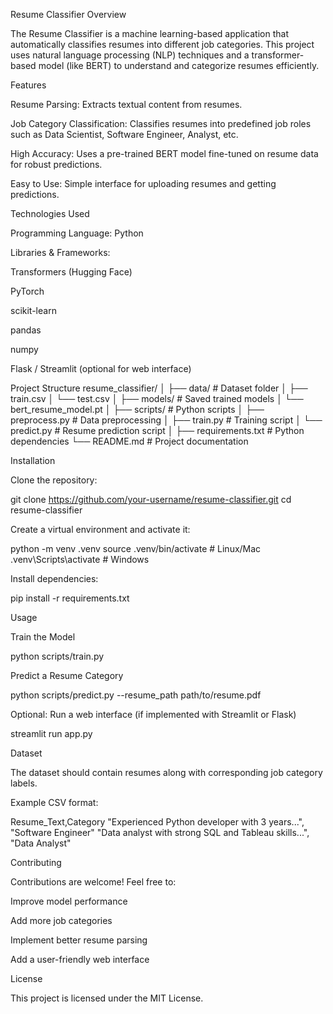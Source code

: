 Resume Classifier
Overview

The Resume Classifier is a machine learning-based application that automatically classifies resumes into different job categories. This project uses natural language processing (NLP) techniques and a transformer-based model (like BERT) to understand and categorize resumes efficiently.

Features

Resume Parsing: Extracts textual content from resumes.

Job Category Classification: Classifies resumes into predefined job roles such as Data Scientist, Software Engineer, Analyst, etc.

High Accuracy: Uses a pre-trained BERT model fine-tuned on resume data for robust predictions.

Easy to Use: Simple interface for uploading resumes and getting predictions.

Technologies Used

Programming Language: Python

Libraries & Frameworks:

Transformers (Hugging Face)

PyTorch

scikit-learn

pandas

numpy

Flask / Streamlit (optional for web interface)

Project Structure
resume_classifier/
│
├── data/                   # Dataset folder
│   ├── train.csv
│   └── test.csv
│
├── models/                 # Saved trained models
│   └── bert_resume_model.pt
│
├── scripts/                # Python scripts
│   ├── preprocess.py       # Data preprocessing
│   ├── train.py            # Training script
│   └── predict.py          # Resume prediction script
│
├── requirements.txt        # Python dependencies
└── README.md               # Project documentation

Installation

Clone the repository:

git clone https://github.com/your-username/resume-classifier.git
cd resume-classifier


Create a virtual environment and activate it:

python -m venv .venv
source .venv/bin/activate      # Linux/Mac
.venv\Scripts\activate         # Windows


Install dependencies:

pip install -r requirements.txt

Usage

Train the Model

python scripts/train.py


Predict a Resume Category

python scripts/predict.py --resume_path path/to/resume.pdf


Optional: Run a web interface (if implemented with Streamlit or Flask)

streamlit run app.py

Dataset

The dataset should contain resumes along with corresponding job category labels.

Example CSV format:

Resume_Text,Category
"Experienced Python developer with 3 years...", "Software Engineer"
"Data analyst with strong SQL and Tableau skills...", "Data Analyst"

Contributing

Contributions are welcome! Feel free to:

Improve model performance

Add more job categories

Implement better resume parsing

Add a user-friendly web interface

License

This project is licensed under the MIT License.
